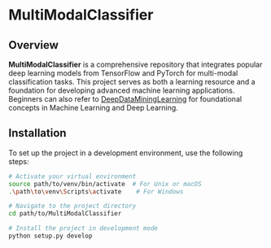 # MultiModalClassifier

## Overview

**MultiModalClassifier** is a comprehensive repository that integrates popular deep learning models from TensorFlow and PyTorch for multi-modal classification tasks. This project serves as both a learning resource and a foundation for developing advanced machine learning applications. Beginners can also refer to [DeepDataMiningLearning](https://github.com/lkk688/DeepDataMiningLearning) for foundational concepts in Machine Learning and Deep Learning.

## Installation

To set up the project in a development environment, use the following steps:

```bash
# Activate your virtual environment
source path/to/venv/bin/activate  # For Unix or macOS
.\path\to\venv\Scripts\activate    # For Windows

# Navigate to the project directory
cd path/to/MultiModalClassifier

# Install the project in development mode
python setup.py develop
